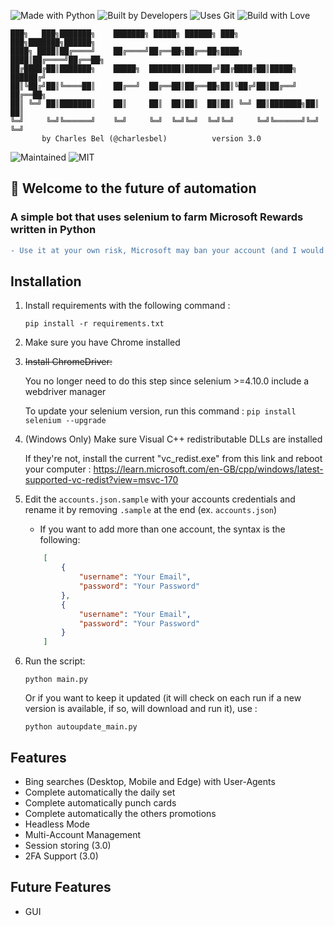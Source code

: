 ![Made with Python](https://forthebadge.com/images/badges/made-with-python.svg)
![Built by Developers](http://ForTheBadge.com/images/badges/built-by-developers.svg)
![Uses Git](http://ForTheBadge.com/images/badges/uses-git.svg)
![Build with Love](http://ForTheBadge.com/images/badges/built-with-love.svg)

```ascii
███╗   ███╗███████╗    ███████╗ █████╗ ██████╗ ███╗   ███╗███████╗██████╗ 
████╗ ████║██╔════╝    ██╔════╝██╔══██╗██╔══██╗████╗ ████║██╔════╝██╔══██╗
██╔████╔██║███████╗    █████╗  ███████║██████╔╝██╔████╔██║█████╗  ██████╔╝
██║╚██╔╝██║╚════██║    ██╔══╝  ██╔══██║██╔══██╗██║╚██╔╝██║██╔══╝  ██╔══██╗
██║ ╚═╝ ██║███████║    ██║     ██║  ██║██║  ██║██║ ╚═╝ ██║███████╗██║  ██║
╚═╝     ╚═╝╚══════╝    ╚═╝     ╚═╝  ╚═╝╚═╝  ╚═╝╚═╝     ╚═╝╚══════╝╚═╝  ╚═╝
       by Charles Bel (@charlesbel)          version 3.0
```

![Maintained](https://img.shields.io/badge/Maintained%3F-yes-green.svg?style=for-the-badge)
![MIT](https://img.shields.io/badge/License-MIT-blue.svg?style=for-the-badge)

## :wave: Welcome to the future of automation

### A simple bot that uses selenium to farm Microsoft Rewards written in Python

```diff
- Use it at your own risk, Microsoft may ban your account (and I would not be responsible for it)
```

## Installation

1) Install requirements with the following command :

    `pip install -r requirements.txt`

2) Make sure you have Chrome installed

3) ~~Install ChromeDriver:~~

   You no longer need to do this step since selenium >=4.10.0 include a webdriver manager
   
   To update your selenium version, run this command : ```pip install selenium --upgrade```

4) (Windows Only) Make sure Visual C++ redistributable DLLs are installed

   If they're not, install the current "vc_redist.exe" from this link and reboot your computer : https://learn.microsoft.com/en-GB/cpp/windows/latest-supported-vc-redist?view=msvc-170

5) Edit the `accounts.json.sample` with your accounts credentials and rename it by removing `.sample` at the end (ex. `accounts.json`)

   * If you want to add more than one account, the syntax is the following:

    ```json
        [
            {
                "username": "Your Email",
                "password": "Your Password"
            },
            {
                "username": "Your Email",
                "password": "Your Password"
            }
        ]
    ```

6) Run the script:

    `python main.py`

   Or if you want to keep it updated (it will check on each run if a new version is available, if so, will download and run it), use :

   `python autoupdate_main.py`

## Features

* Bing searches (Desktop, Mobile and Edge) with User-Agents
* Complete automatically the daily set
* Complete automatically punch cards
* Complete automatically the others promotions
* Headless Mode
* Multi-Account Management
* Session storing (3.0)
* 2FA Support (3.0)

## Future Features

* GUI
